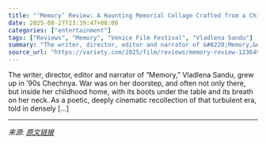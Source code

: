 ```yaml
---
title: "‘Memory’ Review: A Haunting Memorial Collage Crafted from a Child’s Experience of War"
date: 2025-08-27T23:39:47+08:00
categories: ["entertainment"]
tags: ["Reviews", "Memory", "Venice Film Festival", "Vladlena Sandu"]
summary: "The writer, director, editor and narrator of &#8220;Memory,&#8221; Vladlena Sandu, grew up in &#8217;90s Chechnya. War was on her doorstep, and often not only there, but inside her childhood home, wit"
source_url: "https://variety.com/2025/film/reviews/memory-review-1236499452/"
---
```


The writer, director, editor and narrator of &#8220;Memory,&#8221; Vladlena Sandu, grew up in &#8217;90s Chechnya. War was on her doorstep, and often not only there, but inside her childhood home, with its boots under the table and its breath on her neck. As a poetic, deeply cinematic recollection of that turbulent era, told in densely [&#8230;]

---

*来源: [原文链接](https://variety.com/2025/film/reviews/memory-review-1236499452/)*
